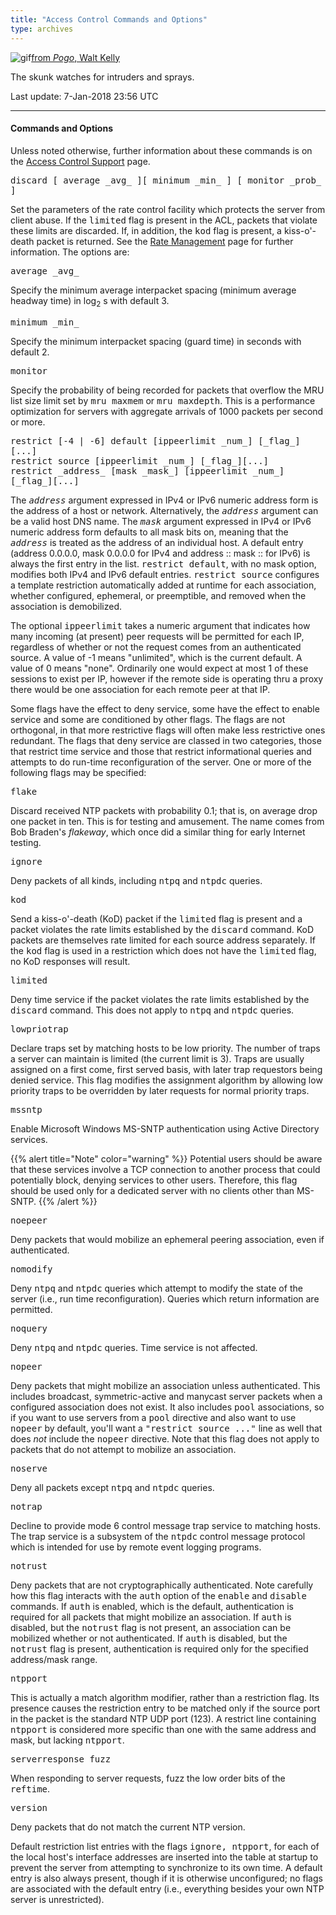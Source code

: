 ```yaml
---
title: "Access Control Commands and Options"
type: archives
---
```


![gif](/archives/pic/pogo6.gif)[from _Pogo_, Walt Kelly](/reflib/pictures)

The skunk watches for intruders and sprays.

Last update: 7-Jan-2018 23:56 UTC

* * *

#### Commands and Options

Unless noted otherwise, further information about these commands is on the [Access Control Support](/archives/4.2.8-series/access) page.

<dt id="discard"><tt>discard [ average _avg_ ][ minimum _min_ ] [ monitor _prob_ ]</tt></dt>

Set the parameters of the rate control facility which protects the server from client abuse. If the <tt>limited</tt> flag is present in the ACL, packets that violate these limits are discarded. If, in addition, the <tt>kod</tt> flag is present, a kiss-o'-death packet is returned. See the [Rate Management](/archives/4.2.8-series/rate) page for further information. The options are:

<dt><tt>average _avg_</tt></dt>

Specify the minimum average interpacket spacing (minimum average headway time) in log<sub>2</sub> s with default 3.

<dt><tt>minimum _min_</tt></dt>

Specify the minimum interpacket spacing (guard time) in seconds with default 2.

<dt><tt>monitor</tt></dt>

Specify the probability of being recorded for packets that overflow the MRU list size limit set by <tt>mru maxmem</tt> or <tt>mru maxdepth</tt>. This is a performance optimization for servers with aggregate arrivals of 1000 packets per second or more.

<dt id="restrict"><tt>restrict [-4 | -6] default [ippeerlimit _num_] [_flag_][...]</tt></dt>

<dt><tt>restrict source [ippeerlimit _num_] [_flag_][...]</tt></dt>

<dt><tt>restrict _address_ [mask _mask_] [ippeerlimit _num_] [_flag_][...]</tt></dt>

The <tt>_address_</tt> argument expressed in IPv4 or IPv6 numeric address form is the address of a host or network. Alternatively, the <tt>_address_</tt> argument can be a valid host DNS name. The <tt>_mask_</tt> argument expressed in IPv4 or IPv6 numeric address form defaults to all mask bits on, meaning that the <tt>_address_</tt> is treated as the address of an individual host. A default entry (address 0.0.0.0, mask 0.0.0.0 for IPv4 and address :: mask :: for IPv6) is always the first entry in the list. <tt>restrict default</tt>, with no mask option, modifies both IPv4 and IPv6 default entries. <tt>restrict source</tt> configures a template restriction automatically added at runtime for each association, whether configured, ephemeral, or preemptible, and removed when the association is demobilized.

The optional <tt>ippeerlimit</tt> takes a numeric argument that indicates how many incoming (at present) peer requests will be permitted for each IP, regardless of whether or not the request comes from an authenticated source. A value of -1 means "unlimited", which is the current default. A value of 0 means "none". Ordinarily one would expect at most 1 of these sessions to exist per IP, however if the remote side is operating thru a proxy there would be one association for each remote peer at that IP.

Some flags have the effect to deny service, some have the effect to enable service and some are conditioned by other flags. The flags are not orthogonal, in that more restrictive flags will often make less restrictive ones redundant. The flags that deny service are classed in two categories, those that restrict time service and those that restrict informational queries and attempts to do run-time reconfiguration of the server. One or more of the following flags may be specified:

<dt><tt>flake</tt></dt>

Discard received NTP packets with probability 0.1; that is, on average drop one packet in ten. This is for testing and amusement. The name comes from Bob Braden's _flakeway_, which once did a similar thing for early Internet testing.

<dt><tt>ignore</tt></dt>

Deny packets of all kinds, including <tt>ntpq</tt> and <tt>ntpdc</tt> queries.

<dt><tt>kod</tt></dt>

Send a kiss-o'-death (KoD) packet if the <tt>limited</tt> flag is present and a packet violates the rate limits established by the <tt>discard</tt> command. KoD packets are themselves rate limited for each source address separately. If the <tt>kod</tt> flag is used in a restriction which does not have the <tt>limited</tt> flag, no KoD responses will result.

<dt id="limited"><tt>limited</tt></dt>

Deny time service if the packet violates the rate limits established by the <tt>discard</tt> command. This does not apply to <tt>ntpq</tt> and <tt>ntpdc</tt> queries.

<dt><tt>lowpriotrap</tt></dt>

Declare traps set by matching hosts to be low priority. The number of traps a server can maintain is limited (the current limit is 3). Traps are usually assigned on a first come, first served basis, with later trap requestors being denied service. This flag modifies the assignment algorithm by allowing low priority traps to be overridden by later requests for normal priority traps.

<dt><tt>mssntp</tt></dt>

Enable Microsoft Windows MS-SNTP authentication using Active Directory services. 

{{% alert title="Note" color="warning" %}} 
Potential users should be aware that these services involve a TCP connection to another process that could potentially block, denying services to other users. Therefore, this flag should be used only for a dedicated server with no clients other than MS-SNTP.
{{% /alert %}}

<dt><tt>noepeer</tt></dt>

Deny packets that would mobilize an ephemeral peering association, even if authenticated.

<dt><tt>nomodify</tt></dt>

Deny <tt>ntpq</tt> and <tt>ntpdc</tt> queries which attempt to modify the state of the server (i.e., run time reconfiguration). Queries which return information are permitted.

<dt><tt>noquery</tt></dt>

Deny <tt>ntpq</tt> and <tt>ntpdc</tt> queries. Time service is not affected.

<dt><tt>nopeer</tt></dt>

Deny packets that might mobilize an association unless authenticated. This includes broadcast, symmetric-active and manycast server packets when a configured association does not exist. It also includes <tt>pool</tt> associations, so if you want to use servers from a <tt>pool</tt> directive and also want to use <tt>nopeer</tt> by default, you'll want a <tt>"restrict source ..."</tt> line as well that does _not_ include the <tt>nopeer</tt> directive. Note that this flag does not apply to packets that do not attempt to mobilize an association.

<dt><tt>noserve</tt></dt>

Deny all packets except <tt>ntpq</tt> and <tt>ntpdc</tt> queries.

<dt><tt>notrap</tt></dt>

Decline to provide mode 6 control message trap service to matching hosts. The trap service is a subsystem of the <tt>ntpdc</tt> control message protocol which is intended for use by remote event logging programs.

<dt><tt>notrust</tt></dt>

Deny packets that are not cryptographically authenticated. Note carefully how this flag interacts with the <tt>auth</tt> option of the <tt>enable</tt> and <tt>disable</tt> commands. If <tt>auth</tt> is enabled, which is the default, authentication is required for all packets that might mobilize an association. If <tt>auth</tt> is disabled, but the <tt>notrust</tt> flag is not present, an association can be mobilized whether or not authenticated. If <tt>auth</tt> is disabled, but the <tt>notrust</tt> flag is present, authentication is required only for the specified address/mask range.

<dt><tt>ntpport</tt></dt>

This is actually a match algorithm modifier, rather than a restriction flag. Its presence causes the restriction entry to be matched only if the source port in the packet is the standard NTP UDP port (123). A restrict line containing <tt>ntpport</tt> is considered more specific than one with the same address and mask, but lacking <tt>ntpport</tt>.

<dt><tt>serverresponse fuzz</tt></dt>

When responding to server requests, fuzz the low order bits of the <tt>reftime</tt>.

<dt><tt>version</tt></dt>

Deny packets that do not match the current NTP version.

Default restriction list entries with the flags <tt>ignore, ntpport</tt>, for each of the local host's interface addresses are inserted into the table at startup to prevent the server from attempting to synchronize to its own time. A default entry is also always present, though if it is otherwise unconfigured; no flags are associated with the default entry (i.e., everything besides your own NTP server is unrestricted).